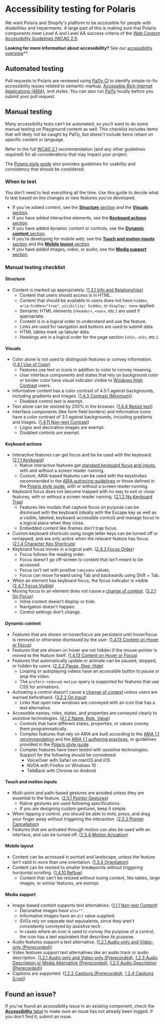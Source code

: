 # Accessibility testing for Polaris

We want Polaris and Shopify's platform to be accessible for people with disabilities and impairments. A large part of this is making sure that Polaris components meet Level A and Level AA success criteria of the [Web Content Accessibility Guidelines (WCAG 2.1)](https://www.w3.org/TR/WCAG21/).

**Looking for more information about accessibility?** See our [accessibility overview](https://github.com/Shopify/polaris-react/blob/master/documentation/Accessibility.md)\*\*.

## Automated testing

Pull requests to Polaris are reviewed using [Pa11y CI](https://github.com/pa11y/pa11y-ci) to identify simple-to-fix accessibility issues related to semantic markup, [Accessible Rich Internet Applications (ARIA)](https://www.w3.org/TR/wai-aria-1.1/), and styles. You can also run [Pa11y](https://github.com/pa11y/pa11y) locally before you submit your pull request.

## Manual testing

Many accessibility tests can’t be automated, so you’ll want to do some manual testing on Playground content as well. This checklist includes items that will likely not be caught by Pa11y, but doesn’t include items reliant on specific content or language.

Refer to the full [WCAG 2.1](https://www.w3.org/TR/WCAG21/) recommendation (and any other guidelines required) for all considerations that may impact your project.

The [Polaris style guide](https://polaris.shopify.com/) also provides guidelines for usability and consistency that should be considered.

### When to test

You don't need to test everything all the time. Use this guide to decide what to test based on the changes or new features you've developed.

- If you've added content, see the [**Structure** section](#structure) and the [**Visuals** section](#visuals).
- If you have added interactive elements, see the [**Keyboard actions** section](#keyboard-actions).
- If you have added dynamic content or controls, see the [**Dynamic content** section](#dynamic-content).
- If you're developing for mobile web, see the [**Touch and motion inputs** section](#touch-and-motion-inputs) and the [**Mobile layout** section](#mobile-layout).
- If you have added images, video, or audio, see the [**Media support** section](#media-support).

### Manual testing checklist

#### Structure

- Content is marked up appropriately. ([1.3.1 Info and Relationships](https://www.w3.org/TR/WCAG21/#info-and-relationships))
  - Content that users should access is in HTML.
  - Content that should be available to users does not have `hidden`, `aria-hidden="true"`, `visibility: hidden`, or `display: none` applied.
  - Semantic HTML elements (`<header>`, `<nav>`, etc.) are used if appropriate.
  - Content is in a logical order to understand and use the feature.
  - Links are used for navigation and buttons are used to submit data.
  - HTML tables mark up tabular data.
  - Headings are in a logical order for the page section (`<h1>`, `<h2>`, etc.).

#### Visuals

- Color alone is not used to distinguish features or convey information. ([1.4.1 Use of Color](https://www.w3.org/TR/WCAG21/#use-of-color))
  - Features use text or icons in addition to color to convey meaning.
  - User interface components and states that rely on background color or border color have visual indicator visible to [Windows High Contrast](https://support.microsoft.com/en-us/help/13862/windows-use-high-contrast-mode) users.
- Informative content has a color contrast of 4.5:1 against backgrounds, including gradients and images. ([1.4.3 Contrast (Minimum)](https://www.w3.org/TR/WCAG21/#use-of-color))
  - Disabled control text is exempt.
- Text alone can be resized by 200% in the browser. ([1.4.4 Resize text](https://www.w3.org/TR/WCAG21/#resize-text))
- Interface components (like form field borders) and informative icons have a color contrast of 3:1 against backgrounds, including gradients and images. ([1.4.11 Non-text Contrast](https://www.w3.org/TR/WCAG21/#non-text-contrast))
  - Logos and decorative images are exempt.
  - Disabled controls are exempt.

#### Keyboard actions

- Interactive features can get focus and be be used with the keyboard. ([2.1.1 Keyboard](https://www.w3.org/TR/WCAG21/#keyboard))
  - Native interactive features get [standard keyboard focus and inputs](https://webaim.org/techniques/keyboard/), with and without a screen reader running.
  - Custom, ARIA-based features can be used with the keystrokes recommended in the [ARIA authoring guidelines](https://www.w3.org/TR/wai-aria-practices-1.1/) or those defined in the [Polaris style guide](https://polaris.shopify.com/), with or without a screen reader running.
- Keyboard focus does not become trapped with no way to exit or close features, with or without a screen reader running. ([2.1.2 No Keyboard Trap](https://www.w3.org/TR/WCAG21/#no-keyboard-trap))
  - Features like modals that capture focus on purpose can be dismissed with the keyboard (ideally with the <key>Escape</key> key as well as a visible, labeled, keyboard-accessible control) and manage focus to a logical place when they close.
  - Embedded content like iframes don't trap focus.
- Custom keyboard shortcuts using single letter keys can be turned off or remapped, and are only active when the relavant feature has focus. ([2.1.4 Character Key Shortcuts](https://www.w3.org/TR/WCAG21/#character-key-shortcuts))
- Keyboard focus moves in a logical path. ([2.4.3 Focus Order](https://www.w3.org/TR/WCAG21/#focus-order))
  - Focus follows the reading order.
  - Focus doesn’t go off-screen to content that isn't meant to be accessed.
  - Focus isn’t set with positive `tabindex` values.
  - Focus can move forward using <key>Tab</key> and backwards using <key>Shift</key> + <key>Tab</key>.
- When an element has keyboard focus, the focus indicator is visible ([2.4.7 Focus Visible](https://www.w3.org/TR/WCAG21/#focus-visible))
- Moving focus to an element does not cause a [change of context](https://www.w3.org/TR/WCAG21/#dfn-change-of-context). ([3.2.1 On Focus](https://www.w3.org/TR/WCAG21/#on-focus))
  - Inline content doesn't display or hide.
  - Navigation doesn't happen.
  - Control settings don't change.

#### Dynamic content

- Features that are shown on hover/focus are persistent until hover/focus is removed or otherwise dismissed by the user. ([1.4.13 Content on Hover or Focus](https://www.w3.org/TR/WCAG21/#content-on-hover-or-focus))
- Features that are shown on hover are not hidden if the mouse pointer is moved to the feature itself. ([1.4.13 Content on Hover or Focus](https://www.w3.org/TR/WCAG21/#content-on-hover-or-focus))
- Features that automatically update or animate can be paused, stopped, or hidden by users. ([2.2.2 Pause, Stop, Hide](https://www.w3.org/TR/WCAG21/#pause-stop-hide))
  - Looping or autoplaying videos have an accessible button to pause or stop the video.
  - The `prefers-reduced-motion` query is supported for features that use CSS for animations.
- Activating a control doesn’t cause a [change of context](https://www.w3.org/TR/WCAG21/#dfn-change-of-context) unless users are warned beforehand. ([3.2.2 On Input](https://www.w3.org/TR/WCAG21/#on-input))
  - Links that open new windows are conveyed with an icon that has a text alternative.
- Accessible names, roles, states, and properties are conveyed clearly to assistive technologies. ([4.1.2 Name, Role, Value](https://www.w3.org/TR/WCAG21/#name-role-value))
  - Controls that have different states, properties, or values convey them programmatically.
  - Complex features that rely on ARIA are built according to the [ARIA 1.1 recommendation](https://www.w3.org/TR/wai-aria-1.1/) and the [ARIA 1.1 authoring practices](https://www.w3.org/TR/wai-aria-practices-1.1/), or guidelines provided in the [Polaris style guide](https://polaris.shopify.com/).
  - Complex features have been tested with assistive technologies. Support for the following should be considered:
    - VoiceOver with Safari on macOS and iOS
    - NVDA with Firefox on Windows 10
    - TalkBack with Chrome on Android

#### Touch and motion inputs

- Multi-point and path-based gestures are avoided unless they are essential to the feature. ([2.5.1 Pointer Gestures](https://www.w3.org/TR/WCAG21/#pointer-gestures))
  - Native gestures are used following specifications.
  - If you are designing custom gestures, keep it simple.
- When tapping a control, you should be able to hold, press, and drag your finger away without triggering the interaction. ([2.5.2 Pointer Cancellation](https://www.w3.org/TR/WCAG21/#pointer-cancellation))
- Features that are activated through motion can also be used with an interface, and can be turned off. ([2.5.4 Motion Actuation](https://www.w3.org/TR/WCAG21/#motion-actuation))

#### Mobile layout

- Content can be accessed in portrait and landscape, unless the feature isn’t valid in more than one orientation. ([1.3.4 Orientation](https://www.w3.org/TR/WCAG21/#orientation))
- Content can be resized to smaller breakpoints without triggering horizontal scrolling. ([1.4.10 Reflow](https://www.w3.org/TR/WCAG21/#reflow))
  - Content that can't be resized without losing context, like tables, large images, or similar features, are exempt.

#### Media support

- Image-based content supports text alternatives. ([1.1.1 Non-text Content](https://www.w3.org/TR/WCAG21/#non-text-content))
  - Decorative images have `alt=""`.
  - Informative images have an `alt` value supplied.
  - SVGs rely on separate text equivalents, since they aren't consistently conveyed by assistive tech.
  - In cases where an icon is used to convey the purpose of a control, the icon has a text equivalent that describes its purpose.
- Audio features support a text alternative. ([1.2.1 Audio-only and Video-only (Prerecorded)](https://www.w3.org/TR/WCAG21/#audio-only-and-video-only-prerecorded))
- Video features support text alternatives like an audio track or audio description. ([1.2.1 Audio-only and Video-only (Prerecorded)](https://www.w3.org/TR/WCAG21/#audio-only-and-video-only-prerecorded), [1.2.3 Audio Description or Media Alternative (Prerecorded)](https://www.w3.org/TR/WCAG21/#audio-description-or-media-alternative-prerecorded), [1.2.5 Audio Description (Prerecorded)](https://www.w3.org/TR/WCAG21/#audio-description-prerecorded))
- Captions are supported. ([1.2.2 Captions (Prerecorded)](https://www.w3.org/TR/WCAG21/#captions-prerecorded), [1.2.4 Captions (Live)](https://www.w3.org/TR/WCAG21/#captions-live))

## Found an issue?

If you’ve found an accessibility issue in an existing component, check the [**Accessibility** label](https://github.com/Shopify/polaris-react/issues?q=label%3AAccessibility) to make sure an issue has not already been logged. If you don’t find it, submit an issue.
